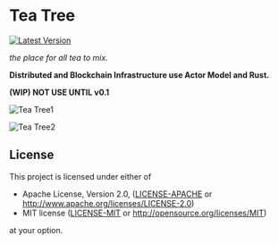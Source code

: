 # Tea Tree
[![Latest Version](https://img.shields.io/badge/crates.io-v0.0.3-green.svg)](https://crates.io/crates/teatree)

*the place for all tea to mix.*

**Distributed and Blockchain Infrastructure use Actor Model and Rust.**

**(WIP) NOT USE UNTIL v0.1**

![Tea Tree1](https://github.com/placefortea/placefortea.github.io/raw/master/assets/tea_tree_1.png)

![Tea Tree2](https://github.com/placefortea/placefortea.github.io/raw/master/assets/tea_tree_2.png)

## License

This project is licensed under either of

 * Apache License, Version 2.0, ([LICENSE-APACHE](LICENSE-APACHE) or
   http://www.apache.org/licenses/LICENSE-2.0)
 * MIT license ([LICENSE-MIT](LICENSE-MIT) or
   http://opensource.org/licenses/MIT)

at your option.
